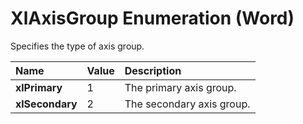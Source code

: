 
# XlAxisGroup Enumeration (Word)

Specifies the type of axis group.



|**Name**|**Value**|**Description**|
|:-----|:-----|:-----|
|**xlPrimary**|1|The primary axis group.|
|**xlSecondary**|2|The secondary axis group.|

